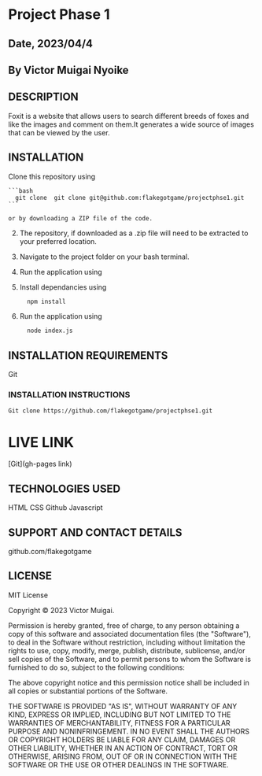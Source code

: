 # Project Phase 1
## Date, 2023/04/4
## By Victor Muigai Nyoike
## DESCRIPTION
Foxit is a website that allows users to search  different breeds of foxes and like the images and comment on them.It generates a wide source of images that can be viewed by the user.

## INSTALLATION
Clone this repository using

    ```bash
      git clone  git clone git@github.com:flakegotgame/projectphse1.git
    ```

    or by downloading a ZIP file of the code.

2. The repository, if downloaded as a .zip file will need to be extracted to your preferred location.

3. Navigate to the project folder on your bash terminal.

4. Run the application using
4. Install dependancies using

    ```bash
      npm install
    ```

5. Run the application using

    ```bash
      node index.js
    ```

## INSTALLATION REQUIREMENTS
Git 
### INSTALLATION INSTRUCTIONS
```
Git clone https://github.com/flakegotgame/projectphse1.git 

```
# LIVE LINK
[Git](gh-pages link)
## TECHNOLOGIES USED
HTML
CSS
Github
Javascript

## SUPPORT AND CONTACT DETAILS
github.com/flakegotgame

## LICENSE
MIT License

Copyright © 2023 Victor Muigai.

Permission is hereby granted, free of charge, to any person obtaining a copy of this software and associated documentation files (the "Software"), to deal in the Software without restriction, including without limitation the rights to use, copy, modify, merge, publish, distribute, sublicense, and/or sell copies of the Software, and to permit persons to whom the Software is furnished to do so, subject to the following conditions:

The above copyright notice and this permission notice shall be included in all copies or substantial portions of the Software.

THE SOFTWARE IS PROVIDED "AS IS", WITHOUT WARRANTY OF ANY KIND, EXPRESS OR IMPLIED, INCLUDING BUT NOT LIMITED TO THE WARRANTIES OF MERCHANTABILITY, FITNESS FOR A PARTICULAR PURPOSE AND NONINFRINGEMENT. IN NO EVENT SHALL THE AUTHORS OR COPYRIGHT HOLDERS BE LIABLE FOR ANY CLAIM, DAMAGES OR OTHER LIABILITY, WHETHER IN AN ACTION OF CONTRACT, TORT OR OTHERWISE, ARISING FROM, OUT OF OR IN CONNECTION WITH THE SOFTWARE OR THE USE OR OTHER DEALINGS IN THE SOFTWARE.
